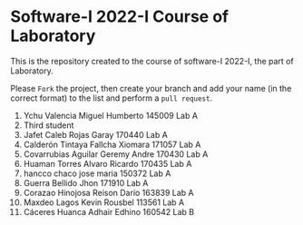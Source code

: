 # Software-I 2022-I Course of Laboratory
This is the repository created to the course of software-I 2022-I, the part of Laboratory.


Please `Fork` the project, then create your branch and add your name (in the correct format) to the list and perform a `pull request`.

<ol>
  <li>Ychu Valencia Miguel Humberto 145009 Lab A</li>
  <li>Third student</li>
  <li>Jafet Caleb Rojas Garay 170440 Lab A</li>
  <li>Calderón Tintaya Fallcha Xiomara 171057 Lab A</li>
  <li>Covarrubias Aguilar Geremy Andre 170430 Lab A</li>
  <li>Huaman Torres Alvaro Ricardo 170435 Lab A</li>
  <li>hancco chaco jose maria 150372 Lab A</li>
  <li>Guerra Bellido Jhon 171910 Lab A</li>
  <li>Corazao Hinojosa Reison Dario 163839 Lab A</li>
  <li>Maxdeo Lagos Kevin Rousbel 113561 Lab A</li>
  <li>Cáceres Huanca Adhair Edhino 160542 Lab B</li>
</ol>

